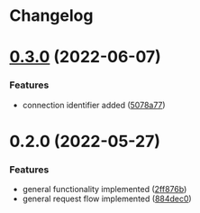 # Changelog

# [0.3.0](https://github.com/DiaKEM/libre-link-up-api-client/compare/0.2.0...0.3.0) (2022-06-07)


### Features

* connection identifier added ([5078a77](https://github.com/DiaKEM/libre-link-up-api-client/commit/5078a776069e26d6fbc32a50fc10e1e1a0d87eb1))

# 0.2.0 (2022-05-27)


### Features

* general functionality implemented ([2ff876b](https://github.com/DiaKEM/libre-link-up-api-client/commit/2ff876be8ffe5ec8a45a920b663fa53f00fd0880))
* general request flow implemented ([884dec0](https://github.com/DiaKEM/libre-link-up-api-client/commit/884dec046355dde17a88511432646ad2d4ff68eb))